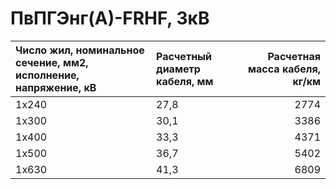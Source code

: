 # ПвПГЭнг(А)-FRHF, 3кВ

| Число жил, номинальное сечение, мм2, исполнение, напряжение, кВ   | Расчетный диаметр кабеля, мм   |   Расчетная масса кабеля, кг/км |
|:------------------------------------------------------------------|:-------------------------------|--------------------------------:|
| 1х240                                                             | 27,8                           |                            2774 |
| 1х300                                                             | 30,1                           |                            3386 |
| 1х400                                                             | 33,3                           |                            4371 |
| 1х500                                                             | 36,7                           |                            5402 |
| 1х630                                                             | 41,3                           |                            6809 |